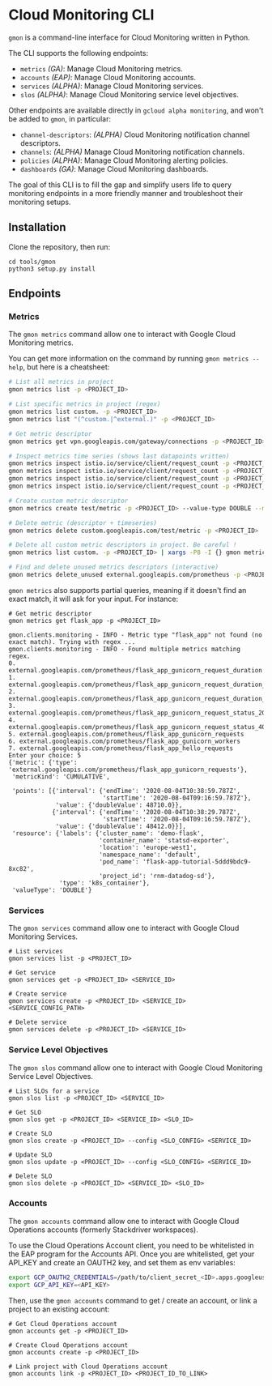 # Cloud Monitoring CLI

`gmon` is a command-line interface for Cloud Monitoring written in Python.

The CLI supports the following endpoints:

-   `metrics` _(GA)_: Manage Cloud Monitoring metrics.
-   `accounts` _(EAP)_: Manage Cloud Monitoring accounts.
-   `services` _(ALPHA)_: Manage Cloud Monitoring services.
-   `slos` _(ALPHA)_: Manage Cloud Monitoring service level objectives.

Other endpoints are available directly in `gcloud alpha monitoring`, and won't
be added to `gmon`, in particular:

-   `channel-descriptors`: _(ALPHA)_ Cloud Monitoring notification channel descriptors.
-   `channels`: _(ALPHA)_ Manage Cloud Monitoring notification channels.
-   `policies` _(ALPHA)_: Manage Cloud Monitoring alerting policies.
-   `dashboards` _(GA)_: Manage Cloud Monitoring dashboards.

The goal of this CLI is to fill the gap and simplify users life to query
monitoring endpoints in a more friendly manner and troubleshoot their monitoring
setups.

## Installation
Clone the repository, then run:
```
cd tools/gmon
python3 setup.py install
```

## Endpoints
### Metrics

The `gmon metrics` command allow one to interact with Google Cloud Monitoring metrics.

You can get more information on the command by running `gmon metrics --help`, but
here is a cheatsheet:
```sh
# List all metrics in project
gmon metrics list -p <PROJECT_ID>

# List specific metrics in project (regex)
gmon metrics list custom. -p <PROJECT_ID>
gmon metrics list "(^custom.|^external.)" -p <PROJECT_ID>

# Get metric descriptor
gmon metrics get vpn.googleapis.com/gateway/connections -p <PROJECT_ID>

# Inspect metrics time series (shows last datapoints written)
gmon metrics inspect istio.io/service/client/request_count -p <PROJECT_ID>
gmon metrics inspect istio.io/service/client/request_count -p <PROJECT_ID> --window 600 # seconds
gmon metrics inspect istio.io/service/client/request_count -p <PROJECT_ID> --filter resource.labels.container_name="my_container"
gmon metrics inspect istio.io/service/client/request_count -p <PROJECT_ID> --filter metric.labels.env=prod metric.labels.period="monitoring.regex.full_match(\".*d\")" # remind yourself to escape the quotes containing the regex

# Create custom metric descriptor
gmon metrics create test/metric -p <PROJECT_ID> --value-type DOUBLE --metric-kind GAUGE --description "Test metric"

# Delete metric (descriptor + timeseries)
gmon metrics delete custom.googleapis.com/test/metric -p <PROJECT_ID>

# Delete all custom metric descriptors in project. Be careful !
gmon metrics list custom. -p <PROJECT_ID> | xargs -P8 -I {} gmon metrics delete {} -p <PROJECT_ID>

# Find and delete unused metrics descriptors (interactive)
gmon metrics delete_unused external.googleapis.com/prometheus -p <PROJECT_ID>
```

`gmon metrics` also supports partial queries, meaning if it doesn't find an exact match,
it will ask for your input. For instance:

```
# Get metric descriptor
gmon metrics get flask_app -p <PROJECT_ID>

gmon.clients.monitoring - INFO - Metric type "flask_app" not found (no exact match). Trying with regex ...
gmon.clients.monitoring - INFO - Found multiple metrics matching regex.
0. external.googleapis.com/prometheus/flask_app_gunicorn_request_duration
1. external.googleapis.com/prometheus/flask_app_gunicorn_request_duration_count
2. external.googleapis.com/prometheus/flask_app_gunicorn_request_duration_sum
3. external.googleapis.com/prometheus/flask_app_gunicorn_request_status_200
4. external.googleapis.com/prometheus/flask_app_gunicorn_request_status_404
5. external.googleapis.com/prometheus/flask_app_gunicorn_requests
6. external.googleapis.com/prometheus/flask_app_gunicorn_workers
7. external.googleapis.com/prometheus/flask_app_hello_requests
Enter your choice: 5
{'metric': {'type': 'external.googleapis.com/prometheus/flask_app_gunicorn_requests'},
 'metricKind': 'CUMULATIVE',

 'points': [{'interval': {'endTime': '2020-08-04T10:38:59.787Z',
                          'startTime': '2020-08-04T09:16:59.787Z'},
             'value': {'doubleValue': 48710.0}},
            {'interval': {'endTime': '2020-08-04T10:38:29.787Z',
                          'startTime': '2020-08-04T09:16:59.787Z'},
             'value': {'doubleValue': 48412.0}}],
 'resource': {'labels': {'cluster_name': 'demo-flask',
                         'container_name': 'statsd-exporter',
                         'location': 'europe-west1',
                         'namespace_name': 'default',
                         'pod_name': 'flask-app-tutorial-5ddd9bdc9-8xc82',
                         'project_id': 'rnm-datadog-sd'},
              'type': 'k8s_container'},
 'valueType': 'DOUBLE'}
```

### Services
The `gmon services` command allow one to interact with Google Cloud Monitoring Services.
```
# List services
gmon services list -p <PROJECT_ID>

# Get service
gmon services get -p <PROJECT_ID> <SERVICE_ID>

# Create service
gmon services create -p <PROJECT_ID> <SERVICE_ID> <SERVICE_CONFIG_PATH>

# Delete service
gmon services delete -p <PROJECT_ID> <SERVICE_ID>
```

### Service Level Objectives
The `gmon slos` command allow one to interact with Google Cloud Monitoring Service Level Objectives.

```
# List SLOs for a service
gmon slos list -p <PROJECT_ID> <SERVICE_ID>

# Get SLO
gmon slos get -p <PROJECT_ID> <SERVICE_ID> <SLO_ID>

# Create SLO
gmon slos create -p <PROJECT_ID> --config <SLO_CONFIG> <SERVICE_ID>

# Update SLO
gmon slos update -p <PROJECT_ID> --config <SLO_CONFIG> <SERVICE_ID>

# Delete SLO
gmon slos delete -p <PROJECT_ID> <SERVICE_ID> <SLO_ID>
```

### Accounts

The `gmon accounts` command allow one to interact with Google Cloud Operations accounts (formerly Stackdriver workspaces).

To use the Cloud Operations Account client, you need to be whitelisted in the
EAP program for the Accounts API. Once you are whitelisted, get your API_KEY
and create an OAUTH2 key, and set them as env variables:

```sh
export GCP_OAUTH2_CREDENTIALS=/path/to/client_secret_<ID>.apps.googleusercontent.com.json
export GCP_API_KEY=<API_KEY>
```

Then, use the `gmon accounts` command to get / create an account, or link a project to an existing account:

```
# Get Cloud Operations account
gmon accounts get -p <PROJECT_ID>

# Create Cloud Operations account
gmon accounts create -p <PROJECT_ID>

# Link project with Cloud Operations account
gmon accounts link -p <PROJECT_ID> <PROJECT_ID_TO_LINK>
```
